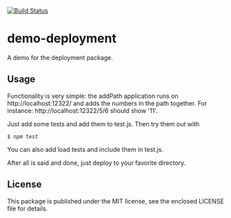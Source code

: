 [![Build Status](https://secure.travis-ci.org/007lva/demo-deployment.png)](http://travis-ci.org/007lva/demo-deployment)

# demo-deployment

A demo for the deployment package.

## Usage

Functionality is very simple: the addPath application runs on
  http://localhost:12322/
and adds the numbers in the path together. For instance:
  http://localhost:12322/5/6
should show '11'.

Just add some tests and add them to test.js. Then try them out with

    $ npm test

You can also add load tests and include them in test.js.

After all is said and done, just deploy to your favorite directory.

## License

This package is published under the MIT license, see the enclosed LICENSE
file for details. 

